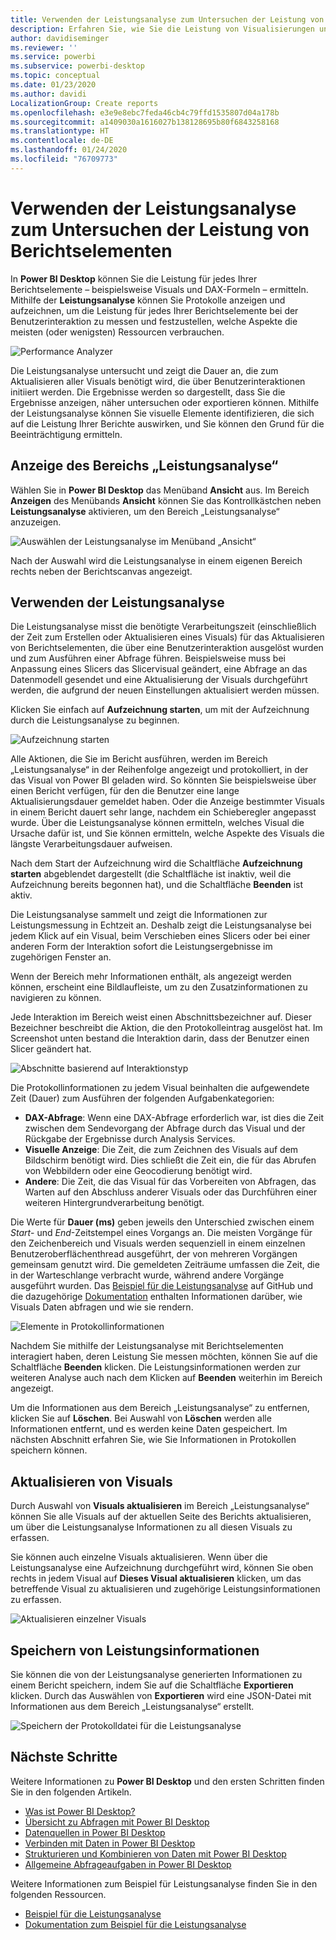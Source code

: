 ```yaml
---
title: Verwenden der Leistungsanalyse zum Untersuchen der Leistung von Berichtselementen in Power BI Desktop
description: Erfahren Sie, wie Sie die Leistung von Visualisierungen und Berichtselementen in Bezug auf Ressourcenverbrauch und Reaktionsfähigkeit ermitteln.
author: davidiseminger
ms.reviewer: ''
ms.service: powerbi
ms.subservice: powerbi-desktop
ms.topic: conceptual
ms.date: 01/23/2020
ms.author: davidi
LocalizationGroup: Create reports
ms.openlocfilehash: e3e9e8ebc7feda46cb4c79ffd1535807d04a178b
ms.sourcegitcommit: a1409030a1616027b138128695b80f6843258168
ms.translationtype: HT
ms.contentlocale: de-DE
ms.lasthandoff: 01/24/2020
ms.locfileid: "76709773"
---
```

# <a name="use-performance-analyzer-to-examine-report-element-performance"></a>Verwenden der Leistungsanalyse zum Untersuchen der Leistung von Berichtselementen

In **Power BI Desktop** können Sie die Leistung für jedes Ihrer Berichtselemente – beispielsweise Visuals und DAX-Formeln – ermitteln. Mithilfe der **Leistungsanalyse** können Sie Protokolle anzeigen und aufzeichnen, um die Leistung für jedes Ihrer Berichtselemente bei der Benutzerinteraktion zu messen und festzustellen, welche Aspekte die meisten (oder wenigsten) Ressourcen verbrauchen.

![Performance Analyzer](media/desktop-performance-analyzer/performance-analyzer-01.png)

Die Leistungsanalyse untersucht und zeigt die Dauer an, die zum Aktualisieren aller Visuals benötigt wird, die über Benutzerinteraktionen initiiert werden. Die Ergebnisse werden so dargestellt, dass Sie die Ergebnisse anzeigen, näher untersuchen oder exportieren können. Mithilfe der Leistungsanalyse können Sie visuelle Elemente identifizieren, die sich auf die Leistung Ihrer Berichte auswirken, und Sie können den Grund für die Beeinträchtigung ermitteln.

## <a name="displaying-the-performance-analyzer-pane"></a>Anzeige des Bereichs „Leistungsanalyse“

Wählen Sie in **Power BI Desktop** das Menüband **Ansicht** aus. Im Bereich **Anzeigen** des Menübands **Ansicht** können Sie das Kontrollkästchen neben **Leistungsanalyse** aktivieren, um den Bereich „Leistungsanalyse“ anzuzeigen.

![Auswählen der Leistungsanalyse im Menüband „Ansicht“](media/desktop-performance-analyzer/performance-analyzer-02.png)

Nach der Auswahl wird die Leistungsanalyse in einem eigenen Bereich rechts neben der Berichtscanvas angezeigt.

## <a name="using-performance-analyzer"></a>Verwenden der Leistungsanalyse

Die Leistungsanalyse misst die benötigte Verarbeitungszeit (einschließlich der Zeit zum Erstellen oder Aktualisieren eines Visuals) für das Aktualisieren von Berichtselementen, die über eine Benutzerinteraktion ausgelöst wurden und zum Ausführen einer Abfrage führen. Beispielsweise muss bei Anpassung eines Slicers das Slicervisual geändert, eine Abfrage an das Datenmodell gesendet und eine Aktualisierung der Visuals durchgeführt werden, die aufgrund der neuen Einstellungen aktualisiert werden müssen. 

Klicken Sie einfach auf **Aufzeichnung starten**, um mit der Aufzeichnung durch die Leistungsanalyse zu beginnen.

![Aufzeichnung starten](media/desktop-performance-analyzer/performance-analyzer-03.png)

Alle Aktionen, die Sie im Bericht ausführen, werden im Bereich „Leistungsanalyse“ in der Reihenfolge angezeigt und protokolliert, in der das Visual von Power BI geladen wird. So könnten Sie beispielsweise über einen Bericht verfügen, für den die Benutzer eine lange Aktualisierungsdauer gemeldet haben. Oder die Anzeige bestimmter Visuals in einem Bericht dauert sehr lange, nachdem ein Schieberegler angepasst wurde. Über die Leistungsanalyse können ermitteln, welches Visual die Ursache dafür ist, und Sie können ermitteln, welche Aspekte des Visuals die längste Verarbeitungsdauer aufweisen. 

Nach dem Start der Aufzeichnung wird die Schaltfläche **Aufzeichnung starten** abgeblendet dargestellt (die Schaltfläche ist inaktiv, weil die Aufzeichnung bereits begonnen hat), und die Schaltfläche **Beenden** ist aktiv. 

Die Leistungsanalyse sammelt und zeigt die Informationen zur Leistungsmessung in Echtzeit an. Deshalb zeigt die Leistungsanalyse bei jedem Klick auf ein Visual, beim Verschieben eines Slicers oder bei einer anderen Form der Interaktion sofort die Leistungsergebnisse im zugehörigen Fenster an.

Wenn der Bereich mehr Informationen enthält, als angezeigt werden können, erscheint eine Bildlaufleiste, um zu den Zusatzinformationen zu navigieren zu können.

Jede Interaktion im Bereich weist einen Abschnittsbezeichner auf. Dieser Bezeichner beschreibt die Aktion, die den Protokolleintrag ausgelöst hat. Im Screenshot unten bestand die Interaktion darin, dass der Benutzer einen Slicer geändert hat.

![Abschnitte basierend auf Interaktionstyp](media/desktop-performance-analyzer/performance-analyzer-04.png)

Die Protokollinformationen zu jedem Visual beinhalten die aufgewendete Zeit (Dauer) zum Ausführen der folgenden Aufgabenkategorien:

* **DAX-Abfrage**: Wenn eine DAX-Abfrage erforderlich war, ist dies die Zeit zwischen dem Sendevorgang der Abfrage durch das Visual und der Rückgabe der Ergebnisse durch Analysis Services.
* **Visuelle Anzeige**: Die Zeit, die zum Zeichnen des Visuals auf dem Bildschirm benötigt wird. Dies schließt die Zeit ein, die für das Abrufen von Webbildern oder eine Geocodierung benötigt wird. 
* **Andere**: Die Zeit, die das Visual für das Vorbereiten von Abfragen, das Warten auf den Abschluss anderer Visuals oder das Durchführen einer weiteren Hintergrundverarbeitung benötigt.

Die Werte für **Dauer (ms)** geben jeweils den Unterschied zwischen einem *Start*- und *End*-Zeitstempel eines Vorgangs an. Die meisten Vorgänge für den Zeichenbereich und Visuals werden sequenziell in einem einzelnen Benutzeroberflächenthread ausgeführt, der von mehreren Vorgängen gemeinsam genutzt wird. Die gemeldeten Zeiträume umfassen die Zeit, die in der Warteschlange verbracht wurde, während andere Vorgänge ausgeführt wurden. Das [Beispiel für die Leistungsanalyse](https://github.com/microsoft/powerbi-desktop-samples/tree/master/Performance%20Analyzer) auf GitHub und die dazugehörige [Dokumentation](https://github.com/microsoft/powerbi-desktop-samples/blob/master/Performance%20Analyzer/Power%20BI%20Performance%20Analyzer%20Export%20File%20Format.docx) enthalten Informationen darüber, wie Visuals Daten abfragen und wie sie rendern.


![Elemente in Protokollinformationen](media/desktop-performance-analyzer/performance-analyzer-06.png)

Nachdem Sie mithilfe der Leistungsanalyse mit Berichtselementen interagiert haben, deren Leistung Sie messen möchten, können Sie auf die Schaltfläche **Beenden** klicken. Die Leistungsinformationen werden zur weiteren Analyse auch nach dem Klicken auf **Beenden** weiterhin im Bereich angezeigt.

Um die Informationen aus dem Bereich „Leistungsanalyse“ zu entfernen, klicken Sie auf **Löschen**. Bei Auswahl von **Löschen** werden alle Informationen entfernt, und es werden keine Daten gespeichert. Im nächsten Abschnitt erfahren Sie, wie Sie Informationen in Protokollen speichern können. 

## <a name="refreshing-visuals"></a>Aktualisieren von Visuals

Durch Auswahl von **Visuals aktualisieren** im Bereich „Leistungsanalyse“ können Sie alle Visuals auf der aktuellen Seite des Berichts aktualisieren, um über die Leistungsanalyse Informationen zu all diesen Visuals zu erfassen.

Sie können auch einzelne Visuals aktualisieren. Wenn über die Leistungsanalyse eine Aufzeichnung durchgeführt wird, können Sie oben rechts in jedem Visual auf **Dieses Visual aktualisieren** klicken, um das betreffende Visual zu aktualisieren und zugehörige Leistungsinformationen zu erfassen.

![Aktualisieren einzelner Visuals](media/desktop-performance-analyzer/performance-analyzer-07.png)

## <a name="saving-performance-information"></a>Speichern von Leistungsinformationen

Sie können die von der Leistungsanalyse generierten Informationen zu einem Bericht speichern, indem Sie auf die Schaltfläche **Exportieren** klicken. Durch das Auswählen von **Exportieren** wird eine JSON-Datei mit Informationen aus dem Bereich „Leistungsanalyse“ erstellt. 

![Speichern der Protokolldatei für die Leistungsanalyse](media/desktop-performance-analyzer/performance-analyzer-05.png)


## <a name="next-steps"></a>Nächste Schritte
Weitere Informationen zu **Power BI Desktop** und den ersten Schritten finden Sie in den folgenden Artikeln.

* [Was ist Power BI Desktop?](desktop-what-is-desktop.md)
* [Übersicht zu Abfragen mit Power BI Desktop](desktop-query-overview.md)
* [Datenquellen in Power BI Desktop](desktop-data-sources.md)
* [Verbinden mit Daten in Power BI Desktop](desktop-connect-to-data.md)
* [Strukturieren und Kombinieren von Daten mit Power BI Desktop](desktop-shape-and-combine-data.md)
* [Allgemeine Abfrageaufgaben in Power BI Desktop](desktop-common-query-tasks.md)   

Weitere Informationen zum Beispiel für Leistungsanalyse finden Sie in den folgenden Ressourcen.

* [Beispiel für die Leistungsanalyse](https://github.com/microsoft/powerbi-desktop-samples/tree/master/Performance%20Analyzer)
* [Dokumentation zum Beispiel für die Leistungsanalyse](https://github.com/microsoft/powerbi-desktop-samples/blob/master/Performance%20Analyzer/Power%20BI%20Performance%20Analyzer%20Export%20File%20Format.docx)